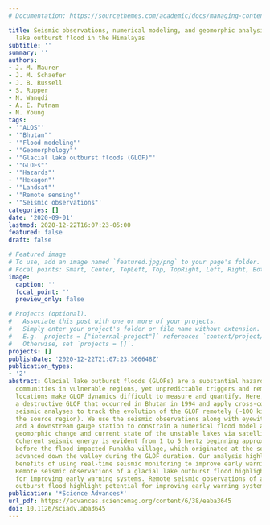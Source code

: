 ```yaml
---
# Documentation: https://sourcethemes.com/academic/docs/managing-content/

title: Seismic observations, numerical modeling, and geomorphic analysis of a glacier
  lake outburst flood in the Himalayas
subtitle: ''
summary: ''
authors:
- J. M. Maurer
- J. M. Schaefer
- J. B. Russell
- S. Rupper
- N. Wangdi
- A. E. Putnam
- N. Young
tags:
- '"ALOS"'
- '"Bhutan"'
- '"Flood modeling"'
- '"Geomorphology"'
- '"Glacial lake outburst floods (GLOF)"'
- '"GLOFs"'
- '"Hazards"'
- '"Hexagon"'
- '"Landsat"'
- '"Remote sensing"'
- '"Seismic observations"'
categories: []
date: '2020-09-01'
lastmod: 2020-12-22T16:07:23-05:00
featured: false
draft: false

# Featured image
# To use, add an image named `featured.jpg/png` to your page's folder.
# Focal points: Smart, Center, TopLeft, Top, TopRight, Left, Right, BottomLeft, Bottom, BottomRight.
image:
  caption: ''
  focal_point: ''
  preview_only: false

# Projects (optional).
#   Associate this post with one or more of your projects.
#   Simply enter your project's folder or file name without extension.
#   E.g. `projects = ["internal-project"]` references `content/project/deep-learning/index.md`.
#   Otherwise, set `projects = []`.
projects: []
publishDate: '2020-12-22T21:07:23.366648Z'
publication_types:
- '2'
abstract: Glacial lake outburst floods (GLOFs) are a substantial hazard for downstream
  communities in vulnerable regions, yet unpredictable triggers and remote source
  locations make GLOF dynamics difficult to measure and quantify. Here, we revisit
  a destructive GLOF that occurred in Bhutan in 1994 and apply cross-correlation–based
  seismic analyses to track the evolution of the GLOF remotely (~100 kilometers from
  the source region). We use the seismic observations along with eyewitness reports
  and a downstream gauge station to constrain a numerical flood model and then assess
  geomorphic change and current state of the unstable lakes via satellite imagery.
  Coherent seismic energy is evident from 1 to 5 hertz beginning approximately 5 hours
  before the flood impacted Punakha village, which originated at the source lake and
  advanced down the valley during the GLOF duration. Our analysis highlights potential
  benefits of using real-time seismic monitoring to improve early warning systems.
  Remote seismic observations of a glacial lake outburst flood highlight potential
  for improving early warning systems. Remote seismic observations of a glacial lake
  outburst flood highlight potential for improving early warning systems.
publication: '*Science Advances*'
url_pdf: https://advances.sciencemag.org/content/6/38/eaba3645
doi: 10.1126/sciadv.aba3645
---
```

